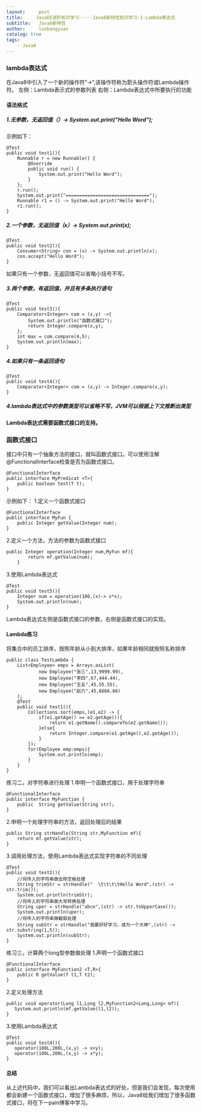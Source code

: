 ```yaml
---
layout:     post
title:     JavaEE进阶知识学习-----Java8新特性知识学习-1-Lambda表达式
subtitle:   Java8新特性
author:     luokangyuan
catalog: true
tags:
    - Java8
---
```

### lambda表达式
在Java8中引入了一个新的操作符“->”,该操作符称为箭头操作符或Lambda操作符。
左侧：Lambda表示式的参数列表
右侧：Lambda表达式中所要执行的功能
#### 语法格式
##### 1.无参数，无返回值（）-> System.out.print("Hello Word");
示例如下：

	@Test
    public void test1(){
        Runnable r = new Runnable() {
            @Override
            public void run() {
                System.out.print("Hello Word");
            }
        };
        r.run();
        System.out.print("===============================");
        Runnable r1 = () -> System.out.print("Hello Word");
        r1.run();
    }
##### 2.一个参数，无返回值（x）-> System.out.print(x);

	@Test
    public void test2(){
        Consumer<String> con = (x) -> System.out.println(x);
        con.accept("Hello Word");
    }
如果只有一个参数，无返回值可以省略小括号不写。
##### 3.两个参数，有返回值，并且有多条执行语句

	@Test
    public void test3(){
        Comparator<Integer> com = (x,y) ->{
            System.out.println("函数式接口");
            return Integer.compare(x,y);
        };
        int max = com.compare(4,5);
        System.out.println(max);
    }
##### 4.如果只有一条返回语句

	@Test
    public void test4(){
        Comparator<Integer> com = (x,y) -> Integer.compare(x,y);
    }
##### 4.lambda表达式中的参数类型可以省略不写，JVM可以根据上下文推断出类型
#### Lambda表达式需要函数式接口的支持。
### 函数式接口
接口中只有一个抽象方法的接口，就叫函数式接口。可以使用注解@FunctionalInterface检查是否为函数式接口。

	@FunctionalInterface
	public interface MyPredicat <T>{
	    public boolean test(T t);
	}
示例如下：
1.定义一个函数式接口

	@FunctionalInterface
	public interface MyFun {
	    public Integer getValue(Integer num);
	}
2.定义一个方法，方法的参数为函数式接口

	public Integer operation(Integer num,MyFun mf){
	        return mf.getValue(num);
	    }
3.使用Lambda表达式

	@Test
    public void test5(){
        Integer num = operation(100,(x)-> x*x);
        System.out.println(num);
    }
Lambda表达式左侧是函数式接口的参数，右侧是函数式接口的实现。
#### Lambda练习
将集合中的员工排序，按照年龄从小到大排序，如果年龄相同就按照名称排序

	public class TestLambda {
	    List<Employee> emps = Arrays.asList(
	            new Employee("张三",13,9999.99),
	            new Employee("李四",67,444.44),
	            new Employee("王五",45,55.55),
	            new Employee("赵六",45,6666.66)
	    );
	    @Test
	    public void test1(){
	        Collections.sort(emps,(e1,e2) -> {
	            if(e1.getAge() == e2.getAge()){
	                return e1.getName().compareTo(e2.getName());
	            }else{
	                return Integer.compare(e1.getAge(),e2.getAge());
	            }
	        });
	        for(Employee emp:emps){
	            System.out.println(emp);
	        }
	    }
	}
练习二，对字符串进行处理
1.申明一个函数式接口，用于处理字符串

	@FunctionalInterface
	public interface MyFunction {
	    public  String getValue(String str);
	}
2.申明一个处理字符串的方法，返回处理后的结果

	public String strHandle(String str,MyFunction mf){
	    return mf.getValue(str);
	}
3.调用处理方法，使用Lambda表达式实现字符串的不同处理

	@Test
	public void test2(){
	    //将传入的字符串做去除空格处理
	    String trimStr = strHandle("  \t\t\t\tHello Word",(str) -> str.trim());
	    System.out.println(trimStr);
	    //将传入的字符串做大写转换处理
	    String uper = strHandle("abce",(str) -> str.toUpperCase());
	    System.out.println(uper);
	    //将传入的字符串做截取处理
	    String subStr = strHandle("我要好好学习，成为一个大神",(str) -> str.substring(1,5));
	    System.out.println(subStr);
	}
练习三，计算两个long型参数做处理
1.声明一个函数式接口

	@FunctionalInterface
	public interface MyFunction2 <T,R>{
	    public R getValue(T t1,T t2);
	}
2.定义处理方法

	public void operator(Long l1,Long l2,MyFunction2<Long,Long> mf){
	   System.out.println(mf.getValue(l1,l2));
	}
3.使用Lambda表达式

 	@Test
    public void test4(){
       operator(100L,200L,(x,y) -> x+y);
	   operator(100L,200L,(x,y) -> x*y);
    }
#### 总结
从上述代码中，我们可以看出Lambda表达式的好处，但是我们会发现，每次使用都会新建一个函数式接口，增加了很多麻烦，所以，Java8给我们增加了很多函数式接口，将在下一pain博客中学习。




